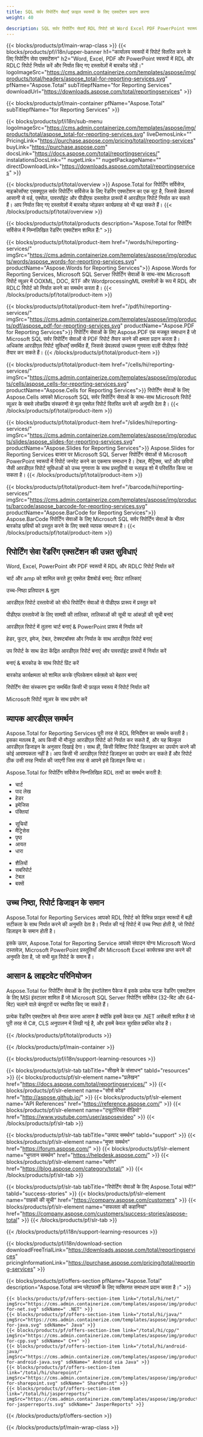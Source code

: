 ```yaml
---
title: SQL सर्वर रिपोर्टिंग सेवाएँ फ़ाइल स्वरूपों के लिए एक्सटेंशन प्रदान करना 
weight: 40

description: SQL सर्वर रिपोर्टिंग सेवाएँ RDL रिपोर्ट को Word Excel PDF PowerPoint स्वरूपों में निर्यात करने के लिए फ़ाइल स्वरूपों के लिए एक्सटेंशन प्रदान करना। निर्यात की गई रिपोर्ट में बारकोड जोड़ें
---
```


{{< blocks/products/pf/main-wrap-class >}}
{{< blocks/products/pf/i18n/upper-banner h1="कार्यालय स्वरूपों में रिपोर्ट वितरित करने के लिए रिपोर्टिंग सेवा एक्सटेंशन" h2="Word, Excel, PDF और PowerPoint स्वरूपों में RDL और RDLC रिपोर्ट निर्यात करें और निर्यात किए गए दस्तावेज़ों में बारकोड जोड़ें।" logoImageSrc="https://cms.admin.containerize.com/templates/aspose/img/products/total/headers/aspose_total-for-reporting-services.svg" pfName="Aspose.Total" subTitlepfName="for Reporting Services" downloadUrl="https://downloads.aspose.com/total/reportingservices" >}}

{{< blocks/products/pf/main-container pfName="Aspose.Total" subTitlepfName="for Reporting Services" >}}

{{< blocks/products/pf/i18n/sub-menu logoImageSrc="https://cms.admin.containerize.com/templates/aspose/img/products/total/aspose_total-for-reporting-services.svg" liveDemosLink="" PricingLink="https://purchase.aspose.com/pricing/total/reporting-services" buyLink="https://purchase.aspose.com" docsLink="https://docs.aspose.com/total/reportingservices/" instalationsDocsLink="" nugetLink="" nugetPackageName="" directDownloadLink="https://downloads.aspose.com/total/reportingservices" >}}

{{< blocks/products/pf/total/overview >}}
Aspose.Total for रिपोर्टिंग सर्विसेज, माइक्रोसॉफ्ट एसक्यूएल सर्वर रिपोर्टिंग सर्विसेज के लिए रेंडरिंग एक्सटेंशन का एक सूट है, जिससे डेवलपर्स आसानी से वर्ड, एक्सेल, पावरपॉइंट और पीडीएफ दस्तावेज़ प्रारूपों में आरडीएल रिपोर्ट निर्यात कर सकते हैं। आप निर्यात किए गए दस्तावेज़ों में बारकोड जोड़कर कार्यप्रवाह को भी बढ़ा सकते हैं।
{{< /blocks/products/pf/total/overview >}}

{{< blocks/products/pf/total/products description="Aspose.Total for रिपोर्टिंग सर्विसेज में निम्नलिखित रेंडरिंग एक्सटेंशन शामिल हैं:" >}}

{{< blocks/products/pf/total/product-item href="/words/hi/reporting-services/" imgSrc="https://cms.admin.containerize.com/templates/aspose/img/products/words/aspose_words-for-reporting-services.svg" productName="Aspose.Words for Reporting Services">}}
Aspose.Words for Reporting Services, Microsoft SQL Server रिपोर्टिंग सेवाओं के साथ-साथ Microsoft रिपोर्ट व्यूअर में OOXML, DOC, RTF और WordprocessingML दस्तावेज़ों के रूप में RDL और RDLC रिपोर्ट को निर्यात करने का समर्थन करता है।
{{< /blocks/products/pf/total/product-item >}}

{{< blocks/products/pf/total/product-item href="/pdf/hi/reporting-services/" imgSrc="https://cms.admin.containerize.com/templates/aspose/img/products/pdf/aspose_pdf-for-reporting-services.svg" productName="Aspose.PDF for Reporting Services">}}
रिपोर्टिंग सेवाओं के लिए Aspose.PDF एक मजबूत समाधान है जो Microsoft SQL सर्वर रिपोर्टिंग सेवाओं से PDF रिपोर्ट तैयार करने की क्षमता प्रदान करता है। अधिकांश आरडीएल रिपोर्ट सुविधाएँ समर्थित हैं, जिससे डेवलपर्स उच्चतम गुणवत्ता वाली पीडीएफ रिपोर्ट तैयार कर सकते हैं।
{{< /blocks/products/pf/total/product-item >}}

{{< blocks/products/pf/total/product-item href="/cells/hi/reporting-services/" imgSrc="https://cms.admin.containerize.com/templates/aspose/img/products/cells/aspose_cells-for-reporting-services.svg" productName="Aspose.Cells for Reporting Services">}}
रिपोर्टिंग सेवाओं के लिए Aspose.Cells आपको Microsoft SQL सर्वर रिपोर्टिंग सेवाओं के साथ-साथ Microsoft रिपोर्ट व्यूअर के सबसे लोकप्रिय संस्करणों से मूल एक्सेल रिपोर्ट वितरित करने की अनुमति देता है।
{{< /blocks/products/pf/total/product-item >}}

{{< blocks/products/pf/total/product-item href="/slides/hi/reporting-services/" imgSrc="https://cms.admin.containerize.com/templates/aspose/img/products/slides/aspose_slides-for-reporting-services.svg" productName="Aspose.Slides for Reporting Services">}}
Aspose.Slides for Reporting Services बाजार पर Microsoft SQL Server रिपोर्टिंग सेवाओं से Microsoft PowerPoint स्वरूपों में रिपोर्ट जनरेट करने का एकमात्र समाधान है। टेबल, मैट्रिक्स, चार्ट और छवियों जैसी आरडीएल रिपोर्ट सुविधाओं को उच्च गुणवत्ता के साथ प्रस्तुतियों या स्लाइड शो में परिवर्तित किया जा सकता है।
{{< /blocks/products/pf/total/product-item >}}

{{< blocks/products/pf/total/product-item href="/barcode/hi/reporting-services/" imgSrc="https://cms.admin.containerize.com/templates/aspose/img/products/barcode/aspose_barcode-for-reporting-services.svg" productName="Aspose.BarCode for Reporting Services">}}
Aspose.BarCode रिपोर्टिंग सेवाओं के लिए Microsoft SQL सर्वर रिपोर्टिंग सेवाओं के भीतर बारकोड छवियों को प्रस्तुत करने के लिए सबसे व्यापक समाधान है।
{{< /blocks/products/pf/total/product-item >}}

<!--<p></p>-->
<h2 class="pr-ft">
 <a class="anchor" id="features" name="features">
 </a>
 रिपोर्टिंग सेवा रेंडरिंग एक्सटेंशन की उन्नत सुविधाएं
</h2>
<div class="col-lg-4">
 <em class="fa fa-share ico-blue fa-2x col-lg-2">
 </em>
 <p class="col-lg-10">
  Word, Excel, PowerPoint और PDF स्वरूपों में RDL और RDLC रिपोर्ट निर्यात करें
 </p>
</div>
<div class="col-lg-4">
 <em class="fa fa-table ico-blue fa-2x col-lg-2">
 </em>
 <p class="col-lg-10">
  चार्ट और amp को शामिल करते हुए एक्सेल डैशबोर्ड बनाएं; पिवट तालिकाएं
 </p>
</div>
<div class="col-lg-4">
 <em class="fa fa-print ico-blue fa-2x col-lg-2">
 </em>
 <p class="col-lg-10">
  उच्च-निष्ठा प्रतिपादन &amp; मुद्रण
 </p>
</div>
<div class="col-lg-4">
 <em class="fa fa-cogs ico-blue fa-2x col-lg-2">
 </em>
 <p class="col-lg-10">
  आरडीएल रिपोर्ट दस्तावेजों को सीधे रिपोर्टिंग सेवाओं से पीडीएफ प्रारूप में प्रस्तुत करें
 </p>
</div>
<div class="col-lg-4">
 <em class="fa fa-columns ico-blue fa-2x col-lg-2">
 </em>
 <p class="col-lg-10">
  पीडीएफ दस्तावेजों के लिए सामग्री की तालिका, तालिकाओं की सूची या आंकड़ों की सूची बनाएं
 </p>
</div>
<div class="col-lg-4">
 <em class="fa fa-pie-chart ico-blue fa-2x col-lg-2">
 </em>
 <p class="col-lg-10">
  आरडीएल रिपोर्ट में तुलना चार्ट बनाएं &amp; PowerPoint प्रारूप में निर्यात करें
 </p>
</div>
<div class="col-lg-4">
 <em class="fa fa-file-powerpoint-o ico-blue fa-2x col-lg-2">
 </em>
 <p class="col-lg-10">
  हेडर, फुटर, इमेज, टेबल, टेक्स्टबॉक्स और निर्यात के साथ आरडीएल रिपोर्ट बनाएं
 </p>
</div>
<div class="col-lg-4">
 <em class="fa fa-database ico-blue fa-2x col-lg-2">
 </em>
 <p class="col-lg-10">
  उप रिपोर्ट के साथ डेटा केंद्रित आरडीएल रिपोर्ट बनाएं और पावरपॉइंट प्रारूपों में निर्यात करें
 </p>
</div>
<div class="col-lg-4">
 <em class="fa fa-barcode ico-blue fa-2x col-lg-2">
 </em>
 <p class="col-lg-10">
  बनाएं &amp; बारकोड के साथ रिपोर्ट प्रिंट करें
 </p>
</div>
<div class="col-lg-4">
 <em class="fa fa-qrcode ico-blue fa-2x col-lg-2">
 </em>
 <p class="col-lg-10">
  बारकोड कार्यक्षमता को शामिल करके एप्लिकेशन वर्कफ़्लो को बेहतर बनाएं
 </p>
</div>
<div class="col-lg-4">
 <em class="fa fa-file-o ico-blue fa-2x col-lg-2">
 </em>
 <p class="col-lg-10">
  रिपोर्टिंग सेवा संस्करण द्वारा समर्थित किसी भी फ़ाइल स्वरूप में रिपोर्ट निर्यात करें
 </p>
</div>
<div class="col-lg-4">
 <em class="fa fa-eye ico-blue fa-2x col-lg-2">
 </em>
 <p class="col-lg-10">
  Microsoft रिपोर्ट व्यूअर के साथ प्रयोग करें
 </p>
</div>
<div class="col-lg-12">
 <h2 class="h2title">
  व्यापक आरडीएल समर्थन
 </h2>
 <p>
  Aspose.Total for Reporting Services पूरी तरह से RDL विनिर्देशन का समर्थन करती है। इसका मतलब है, आप किसी भी मौजूदा आरडीएल रिपोर्ट को निर्यात कर सकते हैं, और यह बिल्कुल आरडीएल डिजाइन के अनुसार दिखाई देगा। साथ ही, किसी विशिष्ट रिपोर्ट डिज़ाइनर का उपयोग करने की कोई आवश्यकता नहीं है। आप किसी भी आरडीएल रिपोर्ट डिज़ाइनर का उपयोग कर सकते हैं और रिपोर्ट ठीक उसी तरह निर्यात की जाएगी जिस तरह से आपने इसे डिज़ाइन किया था।
 </p>
 <p>
  Aspose.Total for रिपोर्टिंग सर्विसेज निम्नलिखित RDL तत्वों का समर्थन करती है:
 </p>
 <ul class="col-lg-4">
  <li>
   चार्ट
  </li>
  <li>
   पाद लेख
  </li>
  <li>
   हेडर
  </li>
  <li>
   इमेजिस
  </li>
  <li>
   पंक्तियां
  </li>
 </ul>
 <ul class="col-lg-4">
  <li>
   सूचियों
  </li>
  <li>
   मैट्रिसेस
  </li>
  <li>
   पृष्ठ
  </li>
  <li>
   आयत
  </li>
  <li>
   धारा
  </li>
 </ul>
 <ul class="col-lg-4">
  <li>
   शैलियों
  </li>
  <li>
   सबरिपोर्ट
  </li>
  <li>
   टेबल
  </li>
  <li>
   बक्सें
  </li>
 </ul>
</div>
<div class="col-lg-12">
 <h2 class="h2title">
  उच्च निष्ठा, रिपोर्ट डिजाइन के समान
 </h2>
 <p>
  Aspose.Total for Reporting Services आपको RDL रिपोर्ट को विभिन्न फ़ाइल स्वरूपों में बड़ी सटीकता के साथ निर्यात करने की अनुमति देता है। निर्यात की गई रिपोर्ट में उच्च निष्ठा होती है, जो रिपोर्ट डिज़ाइन के समान होती है।
 </p>
 <p>
  इसके ऊपर, Aspose.Total for Reporting Service आपको संपादन योग्य Microsoft Word दस्तावेज़, Microsoft PowerPoint प्रस्तुतियाँ और Microsoft Excel कार्यपत्रक प्राप्त करने की अनुमति देता है, जो सभी मूल रिपोर्ट के समान हैं।
 </p>
</div>
<div class="col-lg-12">
 <h2 class="h2title">
  आसान &amp; लाइटवेट परिनियोजन
 </h2>
 <p>
  Aspose.Total for रिपोर्टिंग सेवाओं के लिए इंस्टॉलेशन पैकेज में इसके प्रत्येक घटक रेंडरिंग एक्सटेंशन के लिए MSI इंस्टालर शामिल हैं जो Microsoft SQL Server रिपोर्टिंग सर्विसेज (32-बिट और 64-बिट) चलाने वाले कंप्यूटरों पर स्थापित किए जा सकते हैं।
 </p>
 <p>
  प्रत्येक रेंडरिंग एक्सटेंशन को तैनात करना आसान है क्योंकि इसमें केवल एक .NET असेंबली शामिल है जो पूरी तरह से C#, CLS अनुपालन में लिखी गई है, और इसमें केवल सुरक्षित प्रबंधित कोड है।
 </p>
</div>
<!--Feature-section Start-->
<!--Feature-section End-->

{{< /blocks/products/pf/total/products >}}

{{< /blocks/products/pf/main-container >}}


{{< blocks/products/pf/i18n/support-learning-resources >}}

{{< blocks/products/pf/slr-tab tabTitle="सीखने के संसाधन" tabId="resources" >}}
{{< blocks/products/pf/slr-element name="प्रलेखन" href="https://docs.aspose.com/total/reportingservices/" >}} 
{{< blocks/products/pf/slr-element name="सोर्स कोड" href="http://aspose.github.io/" >}} 
{{< blocks/products/pf/slr-element name="API References" href="https://reference.aspose.com/" >}} 
{{< blocks/products/pf/slr-element name="ट्यूटोरियल वीडियो" href="https://www.youtube.com/user/asposevideo" >}} 
{{< /blocks/products/pf/slr-tab >}}

{{< blocks/products/pf/slr-tab tabTitle="उत्पाद समर्थन" tabId="support" >}}
{{< blocks/products/pf/slr-element name="मुफ्त समर्थन" href="https://forum.aspose.com/" >}} 
{{< blocks/products/pf/slr-element name="भुगतान समर्थन" href="https://helpdesk.aspose.com/" >}} 
{{< blocks/products/pf/slr-element name="ब्लॉग" href="https://blog.aspose.com/category/total/" >}} 
{{< /blocks/products/pf/slr-tab >}}

{{< blocks/products/pf/slr-tab tabTitle="रिपोर्टिंग सेवाओं के लिए Aspose.Total क्यों?" tabId="success-stories" >}}
{{< blocks/products/pf/slr-element name="ग्राहकों की सूची" href="https://company.aspose.com/customers" >}} 
{{< blocks/products/pf/slr-element name="सफलता की कहानियां" href="https://company.aspose.com/customers/success-stories/aspose-total" >}} 
{{< /blocks/products/pf/slr-tab >}}

{{< /blocks/products/pf/i18n/support-learning-resources >}}

{{< blocks/products/pf/i18n/download-section downloadFreeTrialLink="https://downloads.aspose.com/total/reportingservices" pricingInformationLink="https://purchase.aspose.com/pricing/total/reporting-services" >}}

{{< blocks/products/pf/offers-section pfName="Aspose.Total" description="Aspose.Total अन्य प्लेटफार्मों के लिए व्यक्तिगत समाधान प्रदान करता है।" >}}

    {{< blocks/products/pf/offers-section-item link="/total/hi/net/" imgSrc="https://cms.admin.containerize.com/templates/aspose/img/products/total/aspose_total-for-net.svg" sdkName=" .NET" >}}
    {{< blocks/products/pf/offers-section-item link="/total/hi/java/" imgSrc="https://cms.admin.containerize.com/templates/aspose/img/products/total/aspose_total-for-java.svg" sdkName=" Java" >}}
    {{< blocks/products/pf/offers-section-item link="/total/hi/cpp/" imgSrc="https://cms.admin.containerize.com/templates/aspose/img/products/total/aspose_total-for-cpp.svg" sdkName=" C++" >}}
    {{< blocks/products/pf/offers-section-item link="/total/hi/android-java/" imgSrc="https://cms.admin.containerize.com/templates/aspose/img/products/total/aspose_total-for-android-java.svg" sdkName=" Android via Java" >}}
    {{< blocks/products/pf/offers-section-item link="/total/hi/sharepoint/" imgSrc="https://cms.admin.containerize.com/templates/aspose/img/products/total/aspose_total-for-sharepoint.svg" sdkName=" SharePoint" >}}
    {{< blocks/products/pf/offers-section-item link="/total/hi/jasperreports/" imgSrc="https://cms.admin.containerize.com/templates/aspose/img/products/total/aspose_total-for-jasperreports.svg" sdkName=" JasperReports" >}}
{{< /blocks/products/pf/offers-section >}}

{{< /blocks/products/pf/main-wrap-class >}}